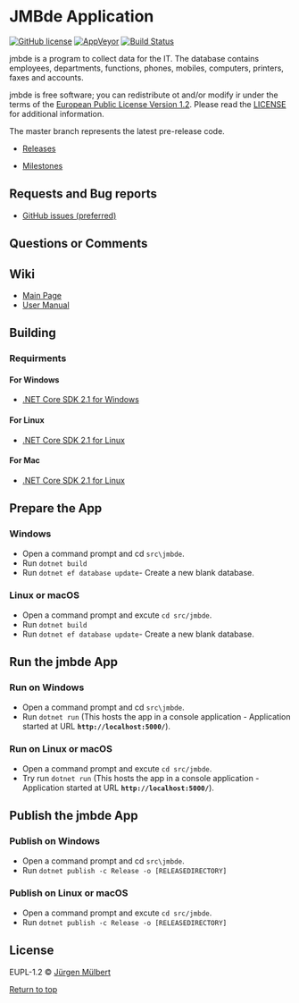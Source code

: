 # JMBde Application

[![GitHub license](https://img.shields.io/badge/license-EUPL-blue.svg)](https://joinup.ec.europa.eu/page/eupl-text-11-12)
[![AppVeyor](https://ci.appveyor.com/api/projects/status/ja8a7j6jscj7k3xa/branch/master?svg=true)](https://ci.appveyor.com/project/jmuelbert/jmbde-aspnet)
[![Build Status](https://travis-ci.org/jmuelbert/jmbde-aspnet.svg?branch=master)](https://travis-ci.org/jmuelbert/jmbde-aspnet)

jmbde is a program to collect data for the IT. The database contains employees, departments, functions, phones, mobiles, computers, printers, faxes and accounts.

jmbde is free software; you can redistribute ot and/or modify ir under the terms
of the [European Public License Version 1.2](https://joinup.ec.europa.eu/page/eupl-text-11-12).
Please read the [LICENSE](https://github.com/jmuelbert/jmbde-aspnet/blob/master/LICENSE.EUPL-1_2.txt) for additional information.

The master branch represents the latest pre-release code.

- [Releases](https://github.com/jmuelbert/jmbde-aspnet/releases)

- [Milestones](https://github.com/jmuelbert/jmbde-aspnet/milestones)

## Requests and Bug reports

- [GitHub issues (preferred)](https://github.com/jmuelbert/jmbde-aspnet/issues)

## Questions or Comments

## Wiki

- [Main Page](https://github.com/jmuelbert/jmbde-aspnet/wiki)
- [User Manual](http://jmuelbert.github.io/jmbde-aspnet/)

## Building

### Requirments

#### For Windows

- [.NET Core SDK 2.1 for Windows](https://www.microsoft.com/net/download/windows)

#### For Linux

- [.NET Core SDK 2.1 for Linux](https://www.microsoft.com/net/download/linux)

#### For Mac

- [.NET Core SDK 2.1 for Linux](https://www.microsoft.com/net/download/macos)

## Prepare the App

### Windows

- Open a command prompt and cd `src\jmbde`.
- Run `dotnet build`
- Run `dotnet ef database update`- Create a new blank database.

### Linux or macOS

- Open a command prompt and excute `cd src/jmbde`.
- Run `dotnet build`
- Run `dotnet ef database update`- Create a new blank database.

## Run the jmbde App

### Run on Windows

- Open a command prompt and cd `src\jmbde`.
- Run `dotnet run` (This hosts the app in a console application - Application started at URL **`http://localhost:5000/`**).

### Run on Linux or macOS

- Open a command prompt and excute `cd src/jmbde`.
- Try run `dotnet run` (This hosts the app in a console application - Application started at URL **`http://localhost:5000/`**).

## Publish the jmbde App

### Publish on Windows

- Open a command prompt and cd `src\jmbde`.
- Run `dotnet publish -c Release -o [RELEASEDIRECTORY]`

### Publish on Linux or macOS

- Open a command prompt and excute `cd src/jmbde`.
- Run `dotnet publish -c Release -o [RELEASEDIRECTORY]`

## License

EUPL-1.2 © [Jürgen Mülbert](https:/github.com/jmuelbert/jmbde-aspnet/)

[Return to top](#top)
